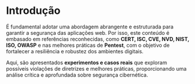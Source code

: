 # Introdução
É fundamental adotar uma abordagem abrangente e estruturada para garantir a segurança das aplicações web. Por isso, este 
conteúdo é embasado em referências reconhecidas, como **CERT, ISC, CVE, NVD, NIST, ISO, OWASP** e nas melhores práticas 
de **Pentest**, com o objetivo de fortalecer a resiliência e robustez dos ambientes digitais.

Aqui, são apresentados **experimentos e casos reais** que exploram possíveis violações de diretrizes e melhores práticas, 
proporcionando uma análise crítica e aprofundada sobre segurança cibernética.